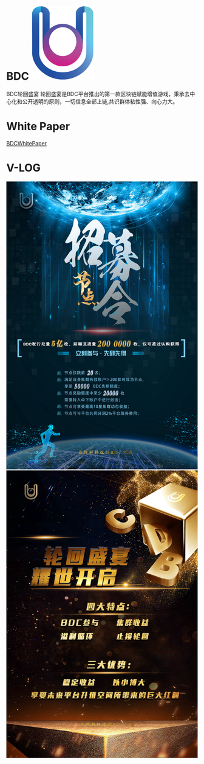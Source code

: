 # BDC 	![](https://github.com/blockchainstars/BDC/blob/535d8737de52ea4d3aa17734455e2706e7ff8ffb/img/logo.png)
BDC轮回盛宴
轮回盛宴是BDC平台推出的第一款区块链赋能增值游戏，秉承去中心化和公开透明的原则，一切信息全部上链,共识群体粘性强、向心力大。
# White Paper
[BDCWhitePaper](https://github.com/blockchainstars/BDC/blob/abfdc9ac7f48467988ce43b4733b367cae3411e0/WhitePaper/BDCWhitePaper.pdf)
# V-LOG
![](https://github.com/blockchainstars/BDC/blob/07edc2ab1eb146e0f74c29fcf0f0a016bd056df6/img/1262_2_3.jpg)
![](https://github.com/blockchainstars/BDC/blob/07edc2ab1eb146e0f74c29fcf0f0a016bd056df6/img/1261_2_3.jpg)
